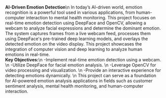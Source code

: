**AI-Driven Emotion Detection**\n
In today’s AI-driven world, emotion recognition is a powerful tool used in various applications, from human-computer interaction to mental health monitoring. 
This project focuses on real-time emotion detection using DeepFace and OpenCV, allowing a webcam to analyze facial expressions and determine the dominant emotion.
The system captures frames from a live webcam feed, processes them using DeepFace's pre-trained deep learning models, and overlays the detected emotion on the video display. 
This project showcases the integration of computer vision and deep learning to analyze human emotions in real-time.  
 **Key Objectives:**\n
-Implement real-time emotion detection using a webcam. \n
-Utilize DeepFace for facial emotion analysis. \n
-Leverage OpenCV for video processing and visualization. \n
-Provide an interactive experience for detecting emotions dynamically.  \n
This project can serve as a foundation for AI-powered emotion analysis applications in fields such as customer sentiment analysis, mental health monitoring, 
and human-computer interaction.

